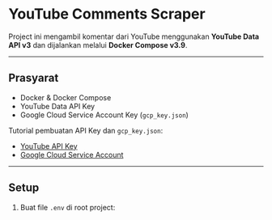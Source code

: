 # YouTube Comments Scraper

Project ini mengambil komentar dari YouTube menggunakan **YouTube Data API v3** dan dijalankan melalui **Docker Compose v3.9**.

---

## Prasyarat

- Docker & Docker Compose  
- YouTube Data API Key  
- Google Cloud Service Account Key (`gcp_key.json`)  

Tutorial pembuatan API Key dan `gcp_key.json`:  
- [YouTube API Key](https://developers.google.com/youtube/v3/getting-started)  
- [Google Cloud Service Account](https://cloud.google.com/iam/docs/creating-managing-service-accounts)

---

## Setup

1. Buat file `.env` di root project:


